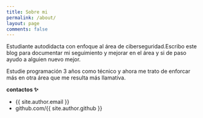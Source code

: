 ```yaml
---
title: Sobre mi
permalink: /about/
layout: page
comments: false
---
```


Estudiante autodidacta con enfoque al área de ciberseguridad.Escribo este blog para documentar mi seguimiento y mejorar en el área y si de paso ayudo a alguien nuevo mejor.

Estudie programación 3 años como técnico y ahora me trato de enforcar más en otra área que me resulta más llamativa.

**contactos ✨**

- {{ site.author.email }}
- github.com/{{ site.author.github }}
